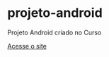# projeto-android
Projeto Android criado no Curso

<a href="https://mateusjustino.github.io/projeto-android/">Acesse o site</a>